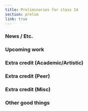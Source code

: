 ```yaml
---
title: Preliminaries for class 14
section: prelim
link: true
---
```

### News / Etc.

### Upcoming work

### Extra credit (Academic/Artistic)

### Extra credit (Peer)

### Extra credit (Misc)

### Other good things

